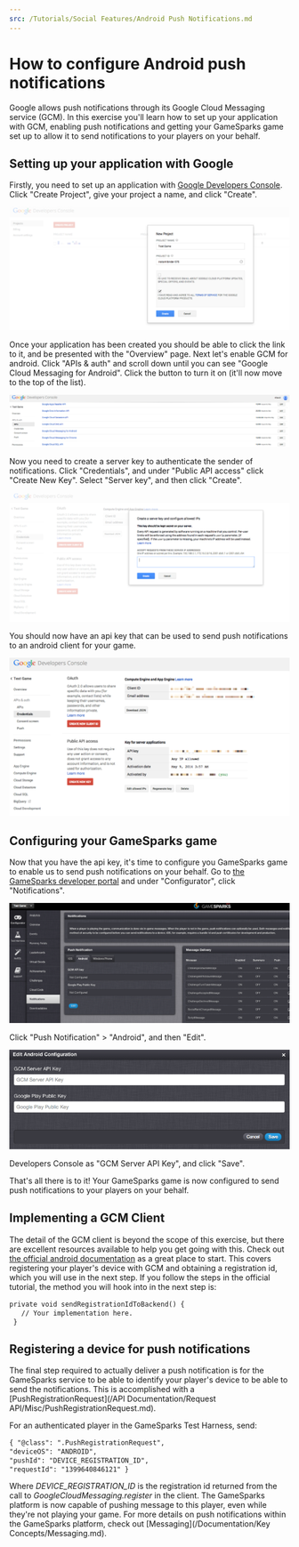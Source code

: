 ```yaml
---
src: /Tutorials/Social Features/Android Push Notifications.md
---
```


# How to configure Android push notifications

Google allows push notifications through its Google Cloud Messaging service (GCM). In this exercise you'll learn how to set up your application with GCM, enabling push notifications and getting your GameSparks game set up to allow it to send notifications to your players on your behalf.

## Setting up your application with Google

Firstly, you need to set up an application with [Google Developers Console](https://console.developers.google.com/). Click "Create Project", give your project a name, and click "Create".

![](img/AndroidPush/1.png)

Once your application has been created you should be able to click the link to it, and be presented with the "Overview" page. Next let's enable GCM for android. Click "APIs & auth" and scroll down until you can see "Google Cloud Messaging for Android". Click the button to turn it on (it'll now move to the top of the list).

![](img/AndroidPush/2.png)

Now you need to create a server key to authenticate the sender of notifications. Click "Credentials", and under "Public API access" click "Create New Key". Select "Server key", and then click "Create".

![](img/AndroidPush/3.png)

You should now have an api key that can be used to send push notifications to an android client for your game.

![](img/AndroidPush/4.png)

## Configuring your GameSparks game

Now that you have the api key, it's time to configure you GameSparks game to enable us to send push notifications on your behalf. Go to [the GameSparks developer portal](https://portal.gamesparks.net) and under "Configurator", click "Notifications".

![](img/AndroidPush/5.png)

Click "Push Notification" > "Android", and then "Edit".

![](img/AndroidPush/6.png)

Developers Console as "GCM Server API Key", and click "Save".

That's all there is to it! Your GameSparks game is now configured to send push notifications to your players on your behalf.

## Implementing a GCM Client

The detail of the GCM client is beyond the scope of this exercise, but there are excellent resources available to help you get going with this. Check out [the official android documentation](http://developer.android.com/google/gcm/client.html) as a great place to start. This covers registering your player's device with GCM and obtaining a registration id, which you will use in the next step. If you follow the steps in the official tutorial, the method you will hook into in the next step is:

```
private void sendRegistrationIdToBackend() {
   // Your implementation here.
 }

```

## Registering a device for push notifications

The final step required to actually deliver a push notification is for the GameSparks service to be able to identify your player's device to be able to send the notifications. This is accomplished with a [PushRegistrationRequest](/API Documentation/Request API/Misc/PushRegistrationRequest.md).

For an authenticated player in the GameSparks Test Harness, send:

```
{ "@class": ".PushRegistrationRequest",
"deviceOS": "ANDROID",
"pushId": "DEVICE_REGISTRATION_ID",
"requestId": "1399640846121" }

```

Where *DEVICE_REGISTRATION_ID* is the registration id returned from the call to *GoogleCloudMessaging.register* in the client. The GameSparks platform is now capable of pushing message to this player, even while they're not playing your game. For more details on push notifications within the GameSparks platform, check out [Messaging](/Documentation/Key Concepts/Messaging.md).

